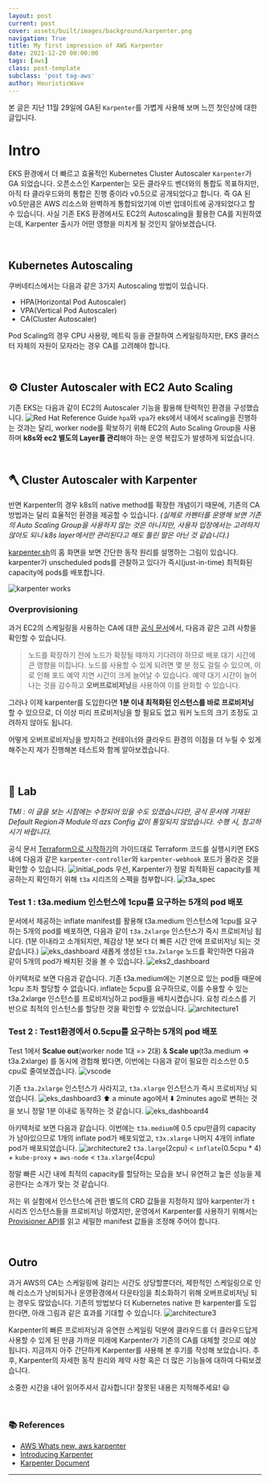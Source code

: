 ```yaml
---
layout: post
current: post
cover: assets/built/images/background/karpenter.png
navigation: True
title: My first impression of AWS Karpenter
date: 2021-12-20 00:00:00
tags: [aws]
class: post-template
subclass: 'post tag-aws'
author: HeuristicWave
---
```

본 글은 지난 11월 29일에 GA된 `Karpenter`를 가볍게 사용해 보며 느낀 첫인상에 대한 글입니다.

# Intro

EKS 환경에서 더 빠르고 효율적인 Kubernetes Cluster Autoscaler `Karpenter`가 GA 되었습니다.
오픈소스인 Karpenter는 모든 클라우드 벤더와의 통합도 목표하지만, 아직 타 클라우드와의 통합은 진행 중이라 v0.5으로 공개되었다고 합니다.
즉 GA 된 v0.5만큼은 AWS 리소스와 완벽하게 통합되었기에 이번 업데이트에 공개되었다고 할 수 있습니다.
사실 기존 EKS 환경에서도 EC2의 Autoscaling을 활용한 CA를 지원하였는데, Karpenter 출시가 어떤 영향을 미치게 될 것인지 알아보겠습니다.

<br>

## Kubernetes Autoscaling

쿠버네티스에서는 다음과 같은 3가지 Autoscaling 방법이 있습니다.

- HPA(Horizontal Pod Autoscaler)
- VPA(Vertical Pod Autoscaler)
- CA(Cluster Autoscaler)

Pod Scaling의 경우 CPU 사용량, 메트릭 등을 관찰하여 스케일링하지만, EKS 클러스터 자체의 자원이 모자라는 경우 CA를 고려해야 합니다.

<br>

## ⚙️ Cluster Autoscaler with EC2 Auto Scaling

기존 EKS는 다음과 같이 EC2의 Autoscaler 기능을 활용해 탄력적인 환경을 구성했습니다.
![Red Hat Reference Guide](../../assets/built/images/post/karpenter/ec2_asg.png)
`hpa`와 `vpa`가 eks에서 내에서 scaling을 진행하는 것과는 달리,
worker node를 확보하기 위해 EC2의 Auto Scaling Group을 사용하며 **k8s와 ec2 별도의 Layer를 관리**해야 하는 운영 복잡도가 발생하게 되었습니다.

<br>

## 🪓 Cluster Autoscaler with Karpenter

반면 Karpenter의 경우 k8s의 native method를 확장한 개념이기 때문에, 기존의 CA 방법과는 달리 효율적인 환경을 제공할 수 있습니다.
*(실제로 카펜터를 운영해 보면 기존의 Auto Scaling Group을 사용하지 않는 것은 아니지만,
사용자 입장에서는 고려하지 않아도 되니 k8s layer에서만 관리된다고 해도 틀린 말은 아닌 것 같습니다.)*

[karpenter.sh](https://karpenter.sh/ )의 홈 화면을 보면 간단한 동작 원리를 설명하는 그림이 있습니다.
karpenter가 unscheduled pods를 관찰하고 있다가 즉시(just-in-time) 최적화된 capacity에 pods를 배포합니다.

![karpenter works](../../assets/built/images/post/karpenter/karpenter.png)

### Overprovisioning

과거 EC2의 스케일링을 사용하는 CA에 대한 [공식 문서](https://docs.aws.amazon.com/ko_kr/eks/latest/userguide/cluster-autoscaler.html )에서, 다음과 같은 고려 사항을 확인할 수 있습니다.

> 노드를 확장하기 전에 노드가 확장될 때까지 기다려야 하므로 배포 대기 시간에 큰 영향을 미칩니다.
> 노드를 사용할 수 있게 되려면 몇 분 정도 걸릴 수 있으며, 이로 인해 포드 예약 지연 시간이 크게 늘어날 수 있습니다.
> 예약 대기 시간이 늘어나는 것을 감수하고 **오버프로비저닝**을 사용하여 이를 완화할 수 있습니다.

그러나 이제 karpenter를 도입한다면 **1분 이내 최적화된 인스턴스를 바로 프로비저닝** 할 수 있으므로,
더 이상 미리 프로비저닝을 할 필요도 없고 워커 노드의 크기 조정도 고려하지 않아도 됩니다.

어떻게 오버프로비저닝을 방지하고 컨테이너와 클라우드 환경의 이점을 더 누릴 수 있게 해주는지 제가 진행해본 테스트와 함께 알아보겠습니다.

<br>

## 👀 Lab

*TMI : 이 글을 보는 시점에는 수정되어 있을 수도 있겠습니다만,
공식 문서에 기재된 Default Region과 Module의 azs Config 값이 통일되지 않았습니다. 수행 시, 참고하시기 바랍니다.*

공식 문서 [Terraform으로 시작하기](https://karpenter.sh/docs/getting-started-with-terraform/ )의 가이드대로
Terraform 코드를 실행시키면 EKS 내에 다음과 같은 `karpenter-controller`와 `karpenter-webhook` 포드가 올라온 것을 확인할 수 있습니다.
![initial_pods](../../assets/built/images/post/karpenter/initial_pods.png)
우선, Karpenter가 정말 최적화된 capacity를 제공하는지 확인하기 위해 `t3a` 시리즈의 스펙을 첨부합니다.
![t3a_spec](../../assets/built/images/post/karpenter/t3a.png)

### Test 1 : t3a.medium 인스턴스에 1cpu를 요구하는 5개의 pod 배포

문서에서 제공하는 inflate manifest를 활용해 t3a.medium 인스턴스에 1cpu를 요구하는 5개의 pod를 배포하면,
다음과 같이 `t3a.2xlarge` 인스턴스가 즉시 프로비저닝 됩니다.
(1분 이내라고 소개되지만, 체감상 1분 보다 더 빠른 시간 안에 프로비저닝 되는 것 같습니다.)
![eks_dashboard](../../assets/built/images/post/karpenter/eks1.png)
새롭게 생성된 `t3a.2xlarge` 노드를 확인하면 다음과 같이 5개의 pod가 배치된 것을 볼 수 있습니다.
![eks2_dashboard](../../assets/built/images/post/karpenter/eks2.png)

아키텍처로 보면 다음과 같습니다. 기존 t3a.medium에는 기본으로 있는 pod들 때문에 1cpu 조차 할당할 수 없습니다.
inflate는 5cpu를 요구하므로, 이를 수용할 수 있는 t3a.2xlarge 인스턴스를 프로비저닝하고 pod들을 배치시켰습니다.
요청 리소스를 기반으로 최적의 인스턴스를 할당한 것을 확인할 수 있었습니다.
![architecture1](../../assets/built/images/post/karpenter/archi1.png)

### Test 2 : Test1환경에서 0.5cpu를 요구하는 5개의 pod 배포
Test 1에서 **Scalue out**(worker node 1대 => 2대) & **Scale up**(t3a.medium => t3a.2xlarge)
를 동시에 경험해 봤다면, 이번에는 다음과 같이 필요한 리소스만 0.5 cpu로 줄여보겠습니다.
![vscode](../../assets/built/images/post/karpenter/vscode.png)

기존 `t3a.2xlarge` 인스턴스가 사라지고, `t3a.xlarge` 인스턴스가 즉시 프로비저닝 되었습니다.
![eks_dashboard3](../../assets/built/images/post/karpenter/eks3.png)
⬆️ a minute ago에서 ⬇️ 2minutes ago로 변하는 것을 보니 정말 1분 이내로 동작하는 것 같습니다.
![eks_dashboard4](../../assets/built/images/post/karpenter/eks4.png)

아키텍처로 보면 다음과 같습니다.
이번에는 `t3a.medium`에 0.5 cpu만큼의 capacity가 남아있으므로 1개의 inflate pod가 배포되었고,
`t3x.xlarge` 나머지 4개의 inflate pod가 배포되었습니다.
![architecture2](../../assets/built/images/post/karpenter/archi2.png)
`t3a.large`(2cpu) < `inflate`(0.5cpu * 4) + `kube-proxy` + `aws-node` < `t3a.xlarge`(4cpu)

정말 빠른 시간 내에 최적의 capacity를 할당하는 모습을 보니 유연하고 높은 성능을 제공한다는 소개가 맞는 것 같습니다.

저는 위 실험에서 인스턴스에 관한 별도의 CRD 값들을 지정하지 않아 karpenter가 `t`시리즈 인스턴스들을 프로비저닝 하였지만,
운영에서 Karpenter를 사용하기 위해서는 [Provisioner API](https://karpenter.sh/docs/provisioner/ )를 읽고 세밀한 manifest 값들을 조정해 주어야 합니다.

<br>

## Outro
과거 AWS의 CA는 스케일링에 걸리는 시간도 상당할뿐더러,
제한적인 스케일링으로 인해 리소스가 낭비되거나 운영환경에서 다운타임을 최소화하기 위해 오버프로비저닝 되는 경우도 많았습니다.
기존의 방법보다 더 Kubernetes native 한 karpenter를 도입한다면, 아래 그림과 같은 효과를 기대할 수 있습니다.
![architecture3](../../assets/built/images/post/karpenter/archi3.png)

Karpenter의 빠른 프로비저닝과 유연한 스케일링 덕분에 클라우드를 더 클라우드답게 사용할 수 있게 된 만큼
가까운 미래에 Karpenter가 기존의 CA를 대체할 것으로 예상됩니다.
지금까지 아주 간단하게 Karpenter를 사용해 본 후기를 작성해 보았습니다.
추후, Karpenter의 자세한 동작 원리와 제약 사항 혹은 더 많은 기능들에 대하여 다뤄보겠습니다.

소중한 시간을 내어 읽어주셔서 감사합니다! 잘못된 내용은 지적해주세요! 😃

<br>

### 📚 References

- [AWS Whats new, aws karpenter](https://aws.amazon.com/ko/about-aws/whats-new/2021/11/aws-karpenter-v0-5/)
- [Introducing Karpenter](https://aws.amazon.com/ko/blogs/aws/introducing-karpenter-an-open-source-high-performance-kubernetes-cluster-autoscaler/)
- [Karpenter Document](https://karpenter.sh/)

---
